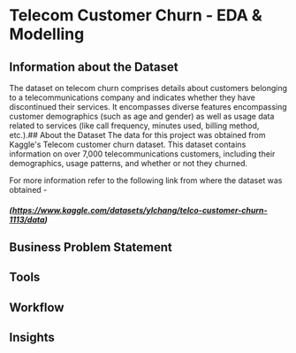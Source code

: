 # Telecom Customer Churn - EDA & Modelling

## Information about the Dataset

The dataset on telecom churn comprises details about customers belonging to a telecommunications company and indicates whether they have discontinued their services. It encompasses diverse features encompassing customer demographics (such as age and gender) as well as usage data related to services (like call frequency, minutes used, billing method, etc.).## About the Dataset
The data for this project was obtained from Kaggle's Telecom customer churn dataset. This dataset contains information on over 7,000 telecommunications customers, including their demographics, usage patterns, and whether or not they churned.

For more information refer to the following link from where the dataset was obtained -
##### (https://www.kaggle.com/datasets/ylchang/telco-customer-churn-1113/data)


## Business Problem Statement
## Tools
## Workflow
## Insights
